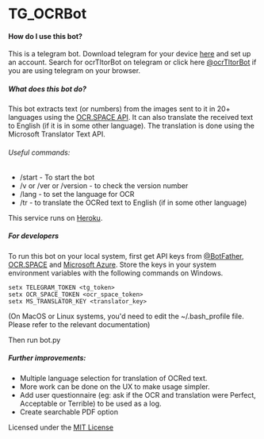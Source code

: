 # TG_OCRBot

#### How do I use this bot? 

This is a telegram bot. Download telegram for your device [here](https://telegram.org/) and set up an account. Search for ocrTltorBot on telegram or click here [@ocrTltorBot](https://www.t.me/ocrTltorBot) if you are using telegram on your browser.

##### What does this bot do?

This bot extracts text (or numbers) from the images sent to it in 20+ languages using the [OCR.SPACE API](https://ocr.space/). It can also translate the received text to English (if it is in some other language). The translation is done using the Microsoft Translator Text API.

###### Useful commands:

* /start - To start the bot 
* /v or /ver or /version - to check the version number
* /lang - to set the language for OCR
* /tr - to translate the OCRed text to English (if in some other language)

This service runs on [Heroku](https://www.heroku.com/). 

##### For developers

To run this bot on your local system, first get API keys from [@BotFather](https://www.t.me/botfather), [OCR.SPACE](https://ocr.space/) and [Microsoft Azure](https://azure.microsoft.com/en-us/). Store the keys in your system environment variables with the following commands on Windows.

```
setx TELEGRAM_TOKEN <tg_token>
setx OCR_SPACE_TOKEN <ocr_space_token>
setx MS_TRANSLATOR_KEY <translator_key>
```

(On MacOS or Linux systems, you'd need to edit the ~/.bash_profile file. Please refer to the relevant documentation)

Then run bot.py

##### Further improvements:

* Multiple language selection for translation of OCRed text.
* More work can be done on the UX to make usage simpler.
* Add user questionnaire (eg: ask if the OCR and translation were Perfect, Acceptable or Terrible) to be used as a log.  
* Create searchable PDF option

Licensed under the [MIT License](LICENSE)
